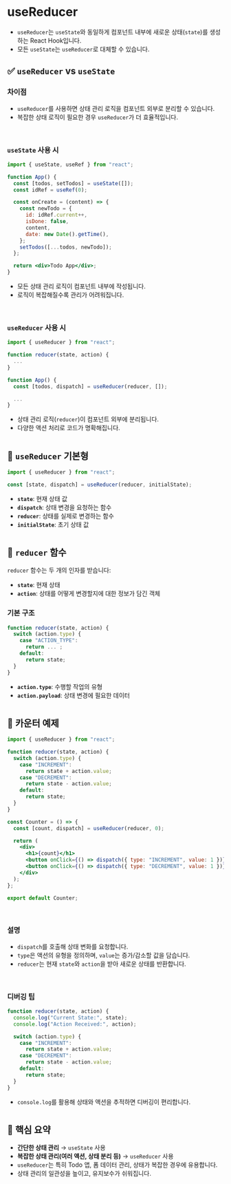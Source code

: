 # useReducer

- `useReducer`는 `useState`와 동일하게 컴포넌트 내부에 새로운 상태(`state`)를 생성하는 React Hook입니다.
- 모든 `useState`는 `useReducer`로 대체할 수 있습니다.

## ✅ `useReducer` vs `useState`

### 차이점

- `useReducer`를 사용하면 상태 관리 로직을 컴포넌트 외부로 분리할 수 있습니다.
- 복잡한 상태 로직이 필요한 경우 `useReducer`가 더 효율적입니다.

<br />

### `useState` 사용 시

```jsx
import { useState, useRef } from "react";

function App() {
  const [todos, setTodos] = useState([]);
  const idRef = useRef(0);

  const onCreate = (content) => {
    const newTodo = {
      id: idRef.current++,
      isDone: false,
      content,
      date: new Date().getTime(),
    };
    setTodos([...todos, newTodo]);
  };

  return <div>Todo App</div>;
}
```

- 모든 상태 관리 로직이 컴포넌트 내부에 작성됩니다.
- 로직이 복잡해질수록 관리가 어려워집니다.

<br />

### `useReducer` 사용 시

```jsx
import { useReducer } from "react";

function reducer(state, action) {
  ...
}

function App() {
  const [todos, dispatch] = useReducer(reducer, []);

  ...
}
```

- 상태 관리 로직(`reducer`)이 컴포넌트 외부에 분리됩니다.
- 다양한 액션 처리로 코드가 명확해집니다.

# 

## 📌 `useReducer` 기본형

```jsx
import { useReducer } from "react";

const [state, dispatch] = useReducer(reducer, initialState);
```

- **`state`**: 현재 상태 값
- **`dispatch`**: 상태 변경을 요청하는 함수
- **`reducer`**: 상태를 실제로 변경하는 함수
- **`initialState`**: 초기 상태 값

# 

## 🔄 `reducer` 함수

`reducer` 함수는 두 개의 인자를 받습니다:

- **`state`**: 현재 상태
- **`action`**: 상태를 어떻게 변경할지에 대한 정보가 담긴 객체

### 기본 구조

```jsx
function reducer(state, action) {
  switch (action.type) {
    case "ACTION_TYPE":
      return ... ;
    default:
      return state;
  }
}
```

- **`action.type`**: 수행할 작업의 유형
- **`action.payload`**: 상태 변경에 필요한 데이터

# 

## 🚀 카운터 예제

```jsx
import { useReducer } from "react";

function reducer(state, action) {
  switch (action.type) {
    case "INCREMENT":
      return state + action.value;
    case "DECREMENT":
      return state - action.value;
    default:
      return state;
  }
}

const Counter = () => {
  const [count, dispatch] = useReducer(reducer, 0);

  return (
    <div>
      <h1>{count}</h1>
      <button onClick={() => dispatch({ type: "INCREMENT", value: 1 })}>+</button>
      <button onClick={() => dispatch({ type: "DECREMENT", value: 1 })}>-</button>
    </div>
  );
};

export default Counter;
```

<br />

### 설명

- `dispatch`를 호출해 상태 변화를 요청합니다.
- `type`은 액션의 유형을 정의하며, `value`는 증가/감소할 값을 담습니다.
- `reducer`는 현재 `state`와 `action`을 받아 새로운 상태를 반환합니다.

<br />

### 디버깅 팁

```jsx
function reducer(state, action) {
  console.log("Current State:", state);
  console.log("Action Received:", action);

  switch (action.type) {
    case "INCREMENT":
      return state + action.value;
    case "DECREMENT":
      return state - action.value;
    default:
      return state;
  }
}
```

- `console.log`를 활용해 상태와 액션을 추적하면 디버깅이 편리합니다.

#

## 🎯 핵심 요약

- **간단한 상태 관리** → `useState` 사용
- **복잡한 상태 관리(여러 액션, 상태 분리 등)** → `useReducer` 사용
- `useReducer`는 특히 Todo 앱, 폼 데이터 관리, 상태가 복잡한 경우에 유용합니다.
- 상태 관리의 일관성을 높이고, 유지보수가 쉬워집니다.

